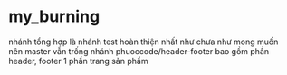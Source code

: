 # my_burning
nhánh tổng hợp là nhánh test hoàn thiện nhất như chưa như mong muốn nên master vẫn trống
nhánh phuoccode/header-footer bao gồm phần header, footer 1 phần trang sản phẩm
